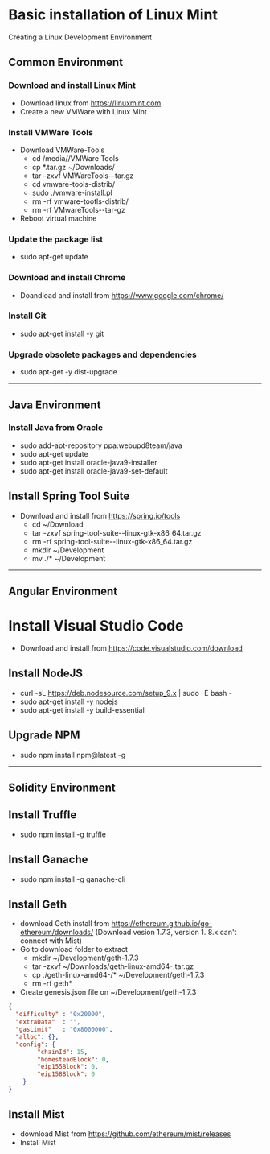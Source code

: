 # Basic installation of Linux Mint
Creating a Linux Development Environment

## Common Environment
### Download and install Linux Mint
* Download linux from https://linuxmint.com
* Create a new VMWare with Linux Mint
### Install VMWare Tools
* Download VMWare-Tools
  * cd /media/<user>/VMWare Tools
  * cp *.tar.gz ~/Downloads/
  * tar -zxvf VMWareTools-<version>-tar.gz
  * cd vmware-tools-distrib/
  * sudo ./vmware-install.pl
  * rm -rf vmware-tootls-distrib/
  * rm -rf VMwareTools-<version>-tar-gz
* Reboot virtual machine
### Update the package list
* sudo apt-get update 
### Download and install Chrome
* Doandload and install from https://www.google.com/chrome/
### Install Git
* sudo apt-get install -y git 
### Upgrade obsolete packages and dependencies
* sudo apt-get -y dist-upgrade 

*** 

## Java Environment
### Install Java from Oracle
* sudo add-apt-repository ppa:webupd8team/java
* sudo apt-get update
* sudo apt-get install oracle-java9-installer
* sudo apt-get install oracle-java9-set-default
## Install Spring Tool Suite
* Download and install from https://spring.io/tools
  * cd ~/Download
  * tar -zxvf spring-tool-suite-<version>-linux-gtk-x86_64.tar.gz
  * rm -rf spring-tool-suite-<version>-linux-gtk-x86_64.tar.gz
  * mkdir ~/Development
  * mv ./* ~/Development

***

## Angular Environment
# Install Visual Studio Code
* Download and install from https://code.visualstudio.com/download
## Install NodeJS
* curl -sL https://deb.nodesource.com/setup_9.x | sudo -E bash -
* sudo apt-get install -y nodejs
* sudo apt-get install -y build-essential
## Upgrade NPM
* sudo npm install npm@latest -g

***

## Solidity Environment
## Install Truffle
* sudo npm install -g truffle 
## Install Ganache
* sudo npm install -g ganache-cli
## Install Geth
* download Geth install from https://ethereum.github.io/go-ethereum/downloads/ (Download vesion 1.7.3, version 1.
8.x can't connect with Mist)
* Go to download folder to extract
  * mkdir ~/Development/geth-1.7.3
  * tar -zxvf ~/Downloads/geth-linux-amd64-<version>.tar.gz  
  * cp ./geth-linux-amd64-<version>/* ~/Development/geth-1.7.3
  * rm -rf geth*
* Create genesis.json file on ~/Development/geth-1.7.3
```json
{
  "difficulty" : "0x20000",
  "extraData"  : "",
  "gasLimit"   : "0x8000000",
  "alloc": {},
  "config": {
        "chainId": 15,
        "homesteadBlock": 0,
        "eip155Block": 0,
        "eip158Block": 0
    }
}
```
## Install Mist
* download Mist from https://github.com/ethereum/mist/releases
* Install Mist
